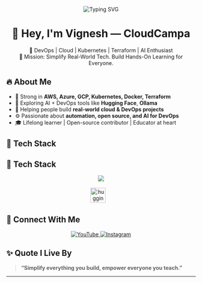 <p align="center">
  <img src="https://readme-typing-svg.herokuapp.com?font=Fira+Code&size=24&pause=1000&color=FF0000&width=700&lines=Welcome+to+Vignesh's+GitHub+Profile!;Empowering+Cloud%2C+DevOps%2C+Kubernetes+Learners!;Let's+Simplify+Tech+Together+🚀" alt="Typing SVG" />
</p>

<h1 align="center">👋 Hey, I'm Vignesh — CloudCampa</h1>

<p align="center">
  🚀 DevOps | Cloud | Kubernetes | Terraform | AI Enthusiast  
  <br>
  🎯 Mission: Simplify Real-World Tech. Build Hands-On Learning for Everyone.
</p>

## 🔥 About Me

- 🧠 Strong in **AWS, Azure, GCP, Kubernetes, Docker, Terraform**
- 🤖 Exploring AI + DevOps tools like **Hugging Face**, **Ollama**
- 🤝 Helping people build **real-world cloud & DevOps projects**
- ⚙️ Passionate about **automation, open source, and AI for DevOps**
- 🎓 Lifelong learner | Open-source contributor | Educator at heart


## 🧰 Tech Stack

## 🧰 Tech Stack

<p align="center">
  <img src="https://skillicons.dev/icons?i=aws,azure,gcp,docker,kubernetes,terraform,linux,githubactions,python,ansible,prometheus,grafana" />
  <br><br>
  <!-- Hugging Face and Ollama Logos -->
  <img src="https://huggingface.co/front/assets/huggingface_logo-noborder.svg" alt="huggingface" height="40" />
  &nbsp;&nbsp;&nbsp;
</p>


## 📡 Connect With Me

<p align="center">
  <a href="https://youtube.com/@cloudcampa">
    <img src="https://img.shields.io/badge/YouTube-CloudCampa-FF0000?style=for-the-badge&logo=youtube&logoColor=white" alt="YouTube" />
  </a>
  <a href="https://www.instagram.com/_cloudcampa_">
    <img src="https://img.shields.io/badge/Instagram-_cloudcampa_-E4405F?style=for-the-badge&logo=instagram&logoColor=white" alt="Instagram" />
  </a>
</p>


## ✨ Quote I Live By

> **“Simplify everything you build, empower everyone you teach.”**

---
